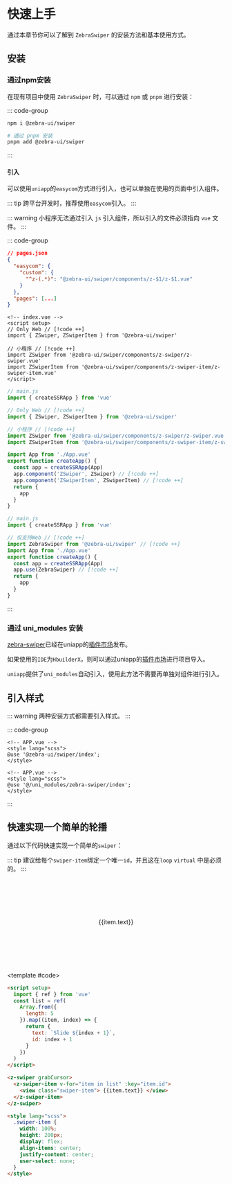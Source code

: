 # 快速上手

通过本章节你可以了解到 `ZebraSwiper` 的安装方法和基本使用方式。

## 安装

### 通过npm安装

在现有项目中使用 `ZebraSwiper` 时，可以通过 `npm` 或 `pnpm` 进行安装：

::: code-group

```bash [npm]
npm i @zebra-ui/swiper
```

```bash [pnpm]
# 通过 pnpm 安装
pnpm add @zebra-ui/swiper
```

:::

#### 引入

可以使用`uniapp`的`easycom`方式进行引入，也可以单独在使用的页面中引入组件。

::: tip
跨平台开发时，推荐使用`easycom`引入。
:::

::: warning
小程序无法通过引入 `js` 引入组件，所以引入的文件必须指向 `vue` 文件。
:::

::: code-group

```json [easycom]
// pages.json
{
  "easycom": {
    "custom": {
      "^z-(.*)": "@zebra-ui/swiper/components/z-$1/z-$1.vue"
    }
  },
  "pages": [...]
}
```

```vue [单页面引入]
<!-- index.vue -->
<script setup>
// Only Web // [!code ++]
import { ZSwiper, ZSwiperItem } from '@zebra-ui/swiper'

// 小程序 // [!code ++]
import ZSwiper from '@zebra-ui/swiper/components/z-swiper/z-swiper.vue'
import ZSwiperItem from '@zebra-ui/swiper/components/z-swiper-item/z-swiper-item.vue'
</script>
```

```js [全局引入]
// main.js
import { createSSRApp } from 'vue'

// Only Web // [!code ++]
import { ZSwiper, ZSwiperItem } from '@zebra-ui/swiper'

// 小程序 // [!code ++]
import ZSwiper from '@zebra-ui/swiper/components/z-swiper/z-swiper.vue'
import ZSwiperItem from '@zebra-ui/swiper/components/z-swiper-item/z-swiper-item.vue'

import App from './App.vue'
export function createApp() {
  const app = createSSRApp(App)
  app.component('ZSwiper', ZSwiper) // [!code ++]
  app.component('ZSwiperItem', ZSwiperItem) // [!code ++]
  return {
    app
  }
}
```

```js [插件引入]
// main.js
import { createSSRApp } from 'vue'

// 仅支持Web // [!code ++]
import ZebraSwiper from '@zebra-ui/swiper' // [!code ++]
import App from './App.vue'
export function createApp() {
  const app = createSSRApp(App)
  app.use(ZebraSwiper) // [!code ++]
  return {
    app
  }
}
```

:::

### 通过 uni_modules 安装

[zebra-swiper](https://ext.dcloud.net.cn/plugin?id=17407)已经在uniapp的[插件市场](https://ext.dcloud.net.cn/plugin?id=17407)发布。

如果使用的`IDE`为`HbuilderX`，则可以通过uniapp的[插件市场](https://ext.dcloud.net.cn/plugin?id=17407)进行项目导入。

`uniapp`提供了`uni_modules`自动引入，使用此方法不需要再单独对组件进行引入。

## 引入样式

::: warning
两种安装方式都需要引入样式。
:::

::: code-group

```vue [npm]
<!-- APP.vue -->
<style lang="scss">
@use '@zebra-ui/swiper/index';
</style>
```

```vue [uni_modules]
<!-- APP.vue -->
<style lang="scss">
@use '@/uni_modules/zebra-swiper/index';
</style>
```

:::

## 快速实现一个简单的轮播

通过以下代码快速实现一个简单的`swiper`：

::: tip
建议给每个`swiper-item`绑定一个唯一`id`，并且这在`loop` `virtual` 中是必须的。
:::

<DemoBlock expanded>

<script setup>
  import {
  ref
  } from 'vue';
  const list = ref(Array.from({
   length: 5
  }).map((item, index) => {
    return {
     text: `Slide ${index + 1}`,
     id: index + 1
    }
   }
  ))
</script>

<z-swiper grabCursor>
  <z-swiper-item v-for="item in list" :key="item.id">
    <view class="swiper-item">
    {{item.text}}
    </view>
  </z-swiper-item>
</z-swiper>

<style lang="scss">
  .swiper-item{
    width:100%;
    height:200px;
    display:flex;
    align-items:center;
    justify-content:center;
    user-select: none;
  }
</style>

<template #code>

```html
<script setup>
  import { ref } from 'vue'
  const list = ref(
    Array.from({
      length: 5
    }).map((item, index) => {
      return {
        text: `Slide ${index + 1}`,
        id: index + 1
      }
    })
  )
</script>

<z-swiper grabCursor>
  <z-swiper-item v-for="item in list" :key="item.id">
    <view class="swiper-item"> {{item.text}} </view>
  </z-swiper-item>
</z-swiper>

<style lang="scss">
  .swiper-item {
    width: 100%;
    height: 200px;
    display: flex;
    align-items: center;
    justify-content: center;
    user-select: none;
  }
</style>
```

  </template>

</DemoBlock>
